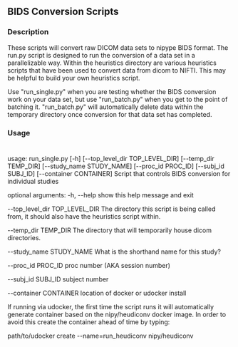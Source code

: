 ## BIDS Conversion Scripts

### Description
These scripts will convert raw DICOM data sets to nipype BIDS format. The run.py script is designed to run the conversion of a data set in a parallelizable way.
Within the heuristics directory are various heuristics scripts that have been used to convert data from dicom to NIFTI. This may be helpful to build your own heuristics script.

Use "run_single.py" when you are testing whether the BIDS conversion work on your data set, but use "run_batch.py" when you get to the point of batching it. "run_batch.py" will automatically delete data within the temporary directory once conversion for that data set has completed.

### Usage
#
usage: run_single.py [-h] [--top_level_dir TOP_LEVEL_DIR]
                     [--temp_dir TEMP_DIR] [--study_name STUDY_NAME]
                     [--proc_id PROC_ID] [--subj_id SUBJ_ID]
                     [--container CONTAINER]
 Script that controls BIDS conversion for individual studies

optional arguments:
  -h, --help            show this help message and exit
  
  --top_level_dir TOP_LEVEL_DIR
                        The directory this script is being called from, it
                        should also have the heuristics script within.
			
  --temp_dir TEMP_DIR   The directory that will temporarily house dicom
                        directories.
			
  --study_name STUDY_NAME
                        What is the shorthand name for this study?
			
  --proc_id PROC_ID     proc number (AKA session number)
  
  --subj_id SUBJ_ID     subject number 
  
  --container CONTAINER
                        location of docker or udocker install

					       
If running via udocker, the first time the script runs it will automatically generate container based on the nipy/heudiconv docker image. In order to avoid this create the container ahead of time by typing: 

path/to/udocker create --name=run_heudiconv nipy/heudiconv



